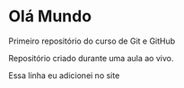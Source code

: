 # Olá Mundo
 Primeiro repositório do curso de Git e GitHub

 Repositório criado durante uma aula ao vivo.
 
 Essa linha eu adicionei no site
